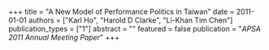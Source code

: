+++
title = "A New Model of Performance Politics in Taiwan"
date = 2011-01-01
authors = ["Karl Ho", "Harold D Clarke", "Li-Khan Tim Chen"]
publication_types = ["1"]
abstract = ""
featured = false
publication = "*APSA 2011 Annual Meeting Paper*"
+++

